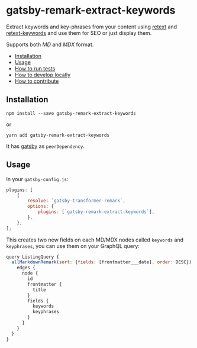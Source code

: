 # gatsby-remark-extract-keywords

Extract keywords and key-phrases from your content using [retext](https://github.com/retextjs/retext) and [retext-keywords](https://github.com/retextjs/retext-keywords) and use them for SEO or just display them.

Supports both _MD_ and _MDX_ format.

<!-- START doctoc generated TOC please keep comment here to allow auto update -->
<!-- DON'T EDIT THIS SECTION, INSTEAD RE-RUN doctoc TO UPDATE -->

-   [Installation](#installation)
-   [Usage](#usage)
-   [How to run tests](#how-to-run-tests)
-   [How to develop locally](#how-to-develop-locally)
-   [How to contribute](#how-to-contribute)

<!-- END doctoc generated TOC please keep comment here to allow auto update -->

## Installation

`npm install --save gatsby-remark-extract-keywords`

or

`yarn add gatsby-remark-extract-keywords`

It has [gatsby](https://github.com/gatsbyjs/gatsby) as `peerDependency`.

## Usage

In your `gatsby-config.js`:

```javascript
plugins: [
    {
        resolve: `gatsby-transformer-remark`,
        options: {
            plugins: [`gatsby-remark-extract-keywords`],
        },
    },
];
```

This creates two new fields on each MD/MDX nodes called `keywords` and `keyphrases`, you can use them on your GraphQL query:

```javascript
query ListingQuery {
  allMarkdownRemark(sort: {fields: [frontmatter___date], order: DESC}) {
    edges {
      node {
        id
        frontmatter {
          title
        }
        fields {
          keywords
          keyphrases
        }
      }
    }
  }
}

```

